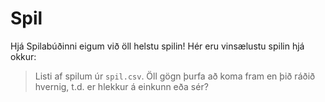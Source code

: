 # Spil

Hjá Spilabúðinni eigum við öll helstu spilin! Hér eru vinsælustu spilin hjá okkur:

> Listi af spilum úr `spil.csv`. Öll gögn þurfa að koma fram en þið ráðið hvernig, t.d. er hlekkur á einkunn eða sér?